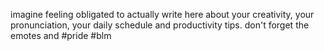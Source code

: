 imagine feeling obligated to actually write here about your creativity, your pronunciation, your daily schedule and productivity tips. don't forget the emotes and #pride #blm
